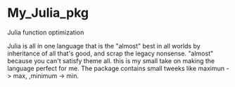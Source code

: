# My_Julia_pkg
Julia function optimization

Julia is all in one language that is the "almost" best in all worlds by inheritance of all that's good, and scrap the legacy nonsense.
"almost" because you can't satisfy theme all. this is my small take on making the language perfect for me.
The package contains small tweeks like maximun -> max, ,minimum -> min.  
